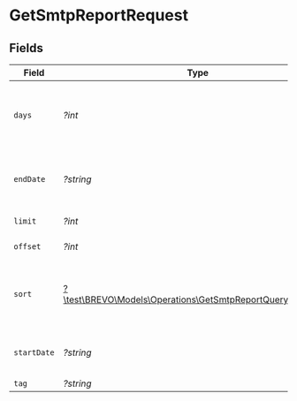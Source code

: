 # GetSmtpReportRequest


## Fields

| Field                                                                                                                          | Type                                                                                                                           | Required                                                                                                                       | Description                                                                                                                    |
| ------------------------------------------------------------------------------------------------------------------------------ | ------------------------------------------------------------------------------------------------------------------------------ | ------------------------------------------------------------------------------------------------------------------------------ | ------------------------------------------------------------------------------------------------------------------------------ |
| `days`                                                                                                                         | *?int*                                                                                                                         | :heavy_minus_sign:                                                                                                             | Number of days in the past including today (positive integer). _Not compatible with 'startDate' and 'endDate'_<br/>            |
| `endDate`                                                                                                                      | *?string*                                                                                                                      | :heavy_minus_sign:                                                                                                             | **Mandatory if startDate is used.** Ending date of the report (YYYY-MM-DD)<br/>                                                |
| `limit`                                                                                                                        | *?int*                                                                                                                         | :heavy_minus_sign:                                                                                                             | Number of documents returned per page                                                                                          |
| `offset`                                                                                                                       | *?int*                                                                                                                         | :heavy_minus_sign:                                                                                                             | Index of the first document on the page                                                                                        |
| `sort`                                                                                                                         | [?\test\BREVO\Models\Operations\GetSmtpReportQueryParamSort](../../models/operations/GetSmtpReportQueryParamSort.md)           | :heavy_minus_sign:                                                                                                             | Sort the results in the ascending/descending order of record creation. Default order is **descending** if `sort` is not passed |
| `startDate`                                                                                                                    | *?string*                                                                                                                      | :heavy_minus_sign:                                                                                                             | **Mandatory if endDate is used.** Starting date of the report (YYYY-MM-DD)<br/>                                                |
| `tag`                                                                                                                          | *?string*                                                                                                                      | :heavy_minus_sign:                                                                                                             | Tag of the emails                                                                                                              |